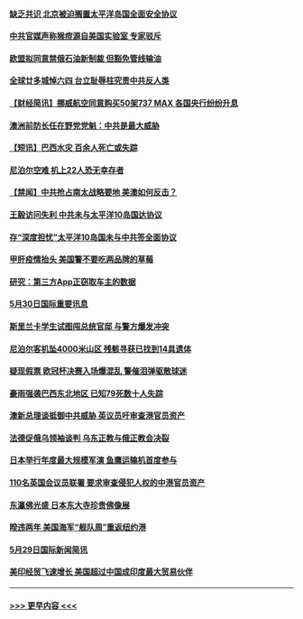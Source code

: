#### [缺乏共识 北京被迫搁置太平洋岛国全面安全协议](../pages/prog202/a103442444.md?t=05310651) 
#### [中共官媒声称猴痘源自美国实验室 专家驳斥](../pages/prog202/a103442407.md?t=05310651) 
#### [欧盟拟同意禁俄石油新制裁 但豁免管线输油](../pages/prog202/a103442346.md?t=05310651) 
#### [全球廿多城悼六四 台立耻辱柱究责中共反人类](../pages/prog202/a103442358.md?t=05310651) 
#### [【财经简讯】挪威航空同意购买50架737 MAX 各国央行纷纷升息](../pages/prog202/a103442363.md?t=05310651) 
#### [澳洲前防长任在野党党魁：中共是最大威胁](../pages/prog202/a103442344.md?t=05310651) 
#### [【短讯】巴西水灾 百余人死亡或失踪](../pages/prog202/a103442339.md?t=05310651) 
#### [尼泊尔空难 机上22人恐无幸存者](../pages/prog202/a103442337.md?t=05310651) 
#### [【禁闻】中共抢占南太战略要地 美澳如何反击？](../pages/prog202/a103442273.md?t=05310651) 
#### [王毅访问失利 中共未与太平洋10岛国达协议](../pages/prog202/a103442225.md?t=05310651) 
#### [存“深度担忧”太平洋10岛国未与中共签全面协议](../pages/prog202/a103442050.md?t=05310651) 
#### [甲肝疫情抬头 美国警不要吃两品牌的草莓](../pages/prog202/a103442061.md?t=05310651) 
#### [研究：第三方App正窃取车主的数据](../pages/prog202/a103442057.md?t=05310651) 
#### [5月30日国际重要讯息](../pages/prog202/a103442006.md?t=05310651) 
#### [斯里兰卡学生试图闯总统官邸 与警方爆发冲突](../pages/prog202/a103441938.md?t=05310651) 
#### [尼泊尔客机坠4000米山区 残骸寻获已找到14具遗体](../pages/prog202/a103441919.md?t=05310651) 
#### [疑现假票 欧冠杯决赛入场爆混乱 警催泪弹驱散球迷](../pages/prog202/a103441886.md?t=05310651) 
#### [豪雨强袭巴西东北地区 已知79死数十人失踪](../pages/prog202/a103441863.md?t=05310651) 
#### [澳新总理谈抵御中共威胁 英议员吁审查港官员资产](../pages/prog202/a103441699.md?t=05310651) 
#### [法德促俄乌领袖谈判 乌东正教与俄正教会决裂](../pages/prog202/a103441700.md?t=05310651) 
#### [日本举行年度最大规模军演 鱼鹰运输机首度参与](../pages/prog202/a103441687.md?t=05310651) 
#### [110名英国会议员联署 要求审查侵犯人权的中港官员资产](../pages/prog202/a103441666.md?t=05310651) 
#### [东瀛佛光盛 日本东大寺珍贵佛像展](../pages/prog202/a103441590.md?t=05310651) 
#### [暌违两年 美国海军“舰队周”重返纽约港](../pages/prog202/a103441566.md?t=05310651) 
#### [5月29日国际新闻简讯](../pages/prog202/a103441583.md?t=05310651) 
#### [美印经贸飞速增长 美国超过中国成印度最大贸易伙伴](../pages/prog202/a103441538.md?t=05310651) 

----
#### [ >>> 更早内容 <<< ](../indexes/prog202-earlier.md)
